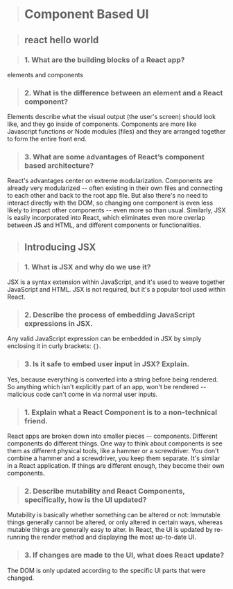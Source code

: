 > # Component Based UI

> ## react hello world

> ### 1. What are the building blocks of a React app?

elements and components

> ### 2. What is the difference between an element and a React component?

Elements describe what the visual output (the user's screen) should look like, and they go inside of components. Components are more like Javascript functions or Node modules (files) and they are arranged together to form the entire front end.

> ### 3. What are some advantages of React’s component based architecture?

React's advantages center on extreme modularization. Components are already very modularized -- often existing in their own files and connecting to each other and back to the root app file. But also there's no need to interact directly with the DOM, so changing one component is even less likely to impact other components -- even more so than usual. Similarly, JSX is easily incorporated into React, which eliminates even more overlap between JS and HTML, and different components or functionalities.

> ## Introducing JSX

> ### 1. What is JSX and why do we use it?

JSX is a syntax extension within JavaScript, and it's used to weave together JavaScript and HTML. JSX is not required, but it's a popular tool used within React.

> ### 2. Describe the process of embedding JavaScript expressions in JSX.

Any valid JavaScript expression can be embedded in JSX by simply enclosing it in curly brackets: `{}`.

> ### 3. Is it safe to embed user input in JSX? Explain.

Yes, because everything is converted into a string before being rendered. So anything which isn't explicitly part of an app, won't be rendered -- malicious code can't come in via normal user inputs.

> ### 1. Explain what a React Component is to a non-technical friend.

React apps are broken down into smaller pieces -- components. Different components do different things. One way to think about components is see them as different physical tools, like a hammer or a screwdriver. You don't combine a hammer and a screwdriver, you keep them separate. It's similar in a React application. If things are different enough, they become their own components.

> ### 2. Describe mutability and React Components, specifically, how is the UI updated?

Mutability is basically whether something can be altered or not: Immutable things generally cannot be altered, or only altered in certain ways, whereas mutable things are generally easy to alter. In React, the UI is updated by re-running the render method and displaying the most up-to-date UI. 

> ### 3. If changes are made to the UI, what does React update?

The DOM is only updated according to the specific UI parts that were changed.
